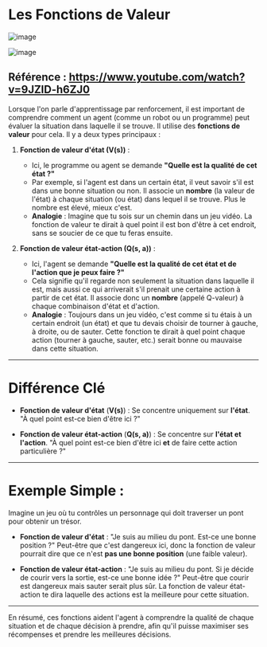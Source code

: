 # **Les Fonctions de Valeur**

![image](https://github.com/user-attachments/assets/1f336749-e216-41c3-a4bd-29ebbcc18f6d)

![image](https://github.com/user-attachments/assets/a0f80b0b-5710-4151-91e7-b634b18a3dfa)


## Référence : https://www.youtube.com/watch?v=9JZID-h6ZJ0

Lorsque l'on parle d'apprentissage par renforcement, il est important de comprendre comment un agent (comme un robot ou un programme) peut évaluer la situation dans laquelle il se trouve. Il utilise des **fonctions de valeur** pour cela. Il y a deux types principaux :

1. **Fonction de valeur d'état (V(s))** :
   - Ici, le programme ou agent se demande **"Quelle est la qualité de cet état ?"**
   - Par exemple, si l'agent est dans un certain état, il veut savoir s'il est dans une bonne situation ou non. Il associe un **nombre** (la valeur de l'état) à chaque situation (ou état) dans lequel il se trouve. Plus le nombre est élevé, mieux c'est.
   - **Analogie** : Imagine que tu sois sur un chemin dans un jeu vidéo. La fonction de valeur te dirait à quel point il est bon d'être à cet endroit, sans se soucier de ce que tu feras ensuite.

2. **Fonction de valeur état-action (Q(s, a))** :
   - Ici, l'agent se demande **"Quelle est la qualité de cet état **et** de l'action que je peux faire ?"**
   - Cela signifie qu'il regarde non seulement la situation dans laquelle il est, mais aussi ce qui arriverait s'il prenait une certaine action à partir de cet état. Il associe donc un **nombre** (appelé Q-valeur) à chaque combinaison d'état et d'action.
   - **Analogie** : Toujours dans un jeu vidéo, c'est comme si tu étais à un certain endroit (un état) et que tu devais choisir de tourner à gauche, à droite, ou de sauter. Cette fonction te dirait à quel point chaque action (tourner à gauche, sauter, etc.) serait bonne ou mauvaise dans cette situation.

---

# **Différence Clé**

- **Fonction de valeur d'état** (**V(s)**) : Se concentre uniquement sur **l'état**. "À quel point est-ce bien d'être ici ?"
  
- **Fonction de valeur état-action** (**Q(s, a)**) : Se concentre sur **l'état et l'action**. "À quel point est-ce bien d'être ici **et** de faire cette action particulière ?"

---

# **Exemple Simple :**

Imagine un jeu où tu contrôles un personnage qui doit traverser un pont pour obtenir un trésor. 

- **Fonction de valeur d'état** : "Je suis au milieu du pont. Est-ce une bonne position ?" Peut-être que c'est dangereux ici, donc la fonction de valeur pourrait dire que ce n'est **pas une bonne position** (une faible valeur).
  
- **Fonction de valeur état-action** : "Je suis au milieu du pont. Si je décide de courir vers la sortie, est-ce une bonne idée ?" Peut-être que courir est dangereux mais sauter serait plus sûr. La fonction de valeur état-action te dira laquelle des actions est la meilleure pour cette situation.

---

En résumé, ces fonctions aident l'agent à comprendre la qualité de chaque situation et de chaque décision à prendre, afin qu'il puisse maximiser ses récompenses et prendre les meilleures décisions.
